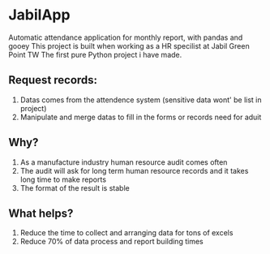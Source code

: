 # JabilApp
Automatic attendance application for monthly report, with pandas and gooey
This project is built when working as a HR specilist at Jabil Green Point TW
The first pure Python project i have made.

## Request records:
1. Datas comes from the attendence system (sensitive data wont' be list in project)
2. Manipulate and merge datas to fill in the forms or records need for aduit

## Why?
1. As a manufacture industry human resource audit comes often
2. The audit will ask for long term human resource records and it takes long time to make reports
3. The format of the result is stable

## What helps?
1. Reduce the time to collect and arranging data for tons of excels
2. Reduce 70% of data process and report building times
